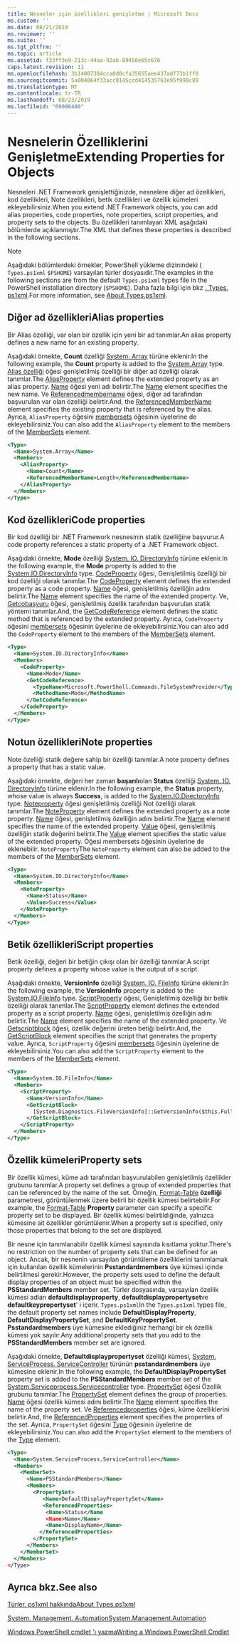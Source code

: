 ```yaml
---
title: Nesneler için özellikleri genişletme | Microsoft Docs
ms.custom: ''
ms.date: 08/21/2019
ms.reviewer: ''
ms.suite: ''
ms.tgt_pltfrm: ''
ms.topic: article
ms.assetid: f33ff3e9-213c-44aa-92ab-09450e65c676
caps.latest.revision: 11
ms.openlocfilehash: 3b14007384cca0d0cfa35655aee437adf73b1ff0
ms.sourcegitcommit: 5a004064f33acc0145ccd414535763e95f998c89
ms.translationtype: MT
ms.contentlocale: tr-TR
ms.lasthandoff: 08/23/2019
ms.locfileid: "69986480"
---
```

# <a name="extending-properties-for-objects"></a><span data-ttu-id="3e2d3-102">Nesnelerin Özelliklerini Genişletme</span><span class="sxs-lookup"><span data-stu-id="3e2d3-102">Extending Properties for Objects</span></span>

<span data-ttu-id="3e2d3-103">Nesneleri .NET Framework genişlettiğinizde, nesnelere diğer ad özellikleri, kod özellikleri, Note özellikleri, betik özellikleri ve özellik kümeleri ekleyebilirsiniz.</span><span class="sxs-lookup"><span data-stu-id="3e2d3-103">When you extend .NET Framework objects, you can add alias properties, code properties, note properties, script properties, and property sets to the objects.</span></span> <span data-ttu-id="3e2d3-104">Bu özellikleri tanımlayan XML aşağıdaki bölümlerde açıklanmıştır.</span><span class="sxs-lookup"><span data-stu-id="3e2d3-104">The XML that defines these properties is described in the following sections.</span></span>

> [!NOTE]
> <span data-ttu-id="3e2d3-105">Aşağıdaki bölümlerdeki örnekler, PowerShell yükleme dizinindeki ( `Types.ps1xml` `$PSHOME`) varsayılan türler dosyasıdır.</span><span class="sxs-lookup"><span data-stu-id="3e2d3-105">The examples in the following sections are from the default `Types.ps1xml` types file in the PowerShell installation directory (`$PSHOME`).</span></span> <span data-ttu-id="3e2d3-106">Daha fazla bilgi için bkz [. Types. ps1xml](/powershell/module/microsoft.powershell.core/about/about_types.ps1xml).</span><span class="sxs-lookup"><span data-stu-id="3e2d3-106">For more information, see [About Types.ps1xml](/powershell/module/microsoft.powershell.core/about/about_types.ps1xml).</span></span>

## <a name="alias-properties"></a><span data-ttu-id="3e2d3-107">Diğer ad özellikleri</span><span class="sxs-lookup"><span data-stu-id="3e2d3-107">Alias properties</span></span>

<span data-ttu-id="3e2d3-108">Bir Alias özelliği, var olan bir özellik için yeni bir ad tanımlar.</span><span class="sxs-lookup"><span data-stu-id="3e2d3-108">An alias property defines a new name for an existing property.</span></span>

<span data-ttu-id="3e2d3-109">Aşağıdaki örnekte, **Count** özelliği [System. Array](/dotnet/api/System.Array) türüne eklenir.</span><span class="sxs-lookup"><span data-stu-id="3e2d3-109">In the following example, the **Count** property is added to the [System.Array](/dotnet/api/System.Array) type.</span></span> <span data-ttu-id="3e2d3-110">[Alias özelliği](/dotnet/api/system.management.automation.psaliasproperty) öğesi genişletilmiş özelliği bir diğer ad özelliği olarak tanımlar.</span><span class="sxs-lookup"><span data-stu-id="3e2d3-110">The [AliasProperty](/dotnet/api/system.management.automation.psaliasproperty) element defines the extended property as an alias property.</span></span> <span data-ttu-id="3e2d3-111">[Name](/dotnet/api/system.management.automation.psmemberinfo.name) öğesi yeni adı belirtir.</span><span class="sxs-lookup"><span data-stu-id="3e2d3-111">The [Name](/dotnet/api/system.management.automation.psmemberinfo.name) element specifies the new name.</span></span> <span data-ttu-id="3e2d3-112">Ve [Referencedmembername](/dotnet/api/system.management.automation.psaliasproperty.referencedmembername) öğesi, diğer ad tarafından başvurulan var olan özelliği belirtir.</span><span class="sxs-lookup"><span data-stu-id="3e2d3-112">And, the [ReferencedMemberName](/dotnet/api/system.management.automation.psaliasproperty.referencedmembername) element specifies the existing property that is referenced by the alias.</span></span> <span data-ttu-id="3e2d3-113">Ayrıca, `AliasProperty` öğesini [membersets](/dotnet/api/system.management.automation.psmemberset) öğesinin üyelerine de ekleyebilirsiniz.</span><span class="sxs-lookup"><span data-stu-id="3e2d3-113">You can also add the `AliasProperty` element to the members of the [MemberSets](/dotnet/api/system.management.automation.psmemberset) element.</span></span>

```xml
<Type>
  <Name>System.Array</Name>
  <Members>
    <AliasProperty>
      <Name>Count</Name>
      <ReferencedMemberName>Length</ReferencedMemberName>
    </AliasProperty>
  </Members>
</Type>
```

## <a name="code-properties"></a><span data-ttu-id="3e2d3-114">Kod özellikleri</span><span class="sxs-lookup"><span data-stu-id="3e2d3-114">Code properties</span></span>

<span data-ttu-id="3e2d3-115">Bir kod özelliği bir .NET Framework nesnesinin statik özelliğine başvurur.</span><span class="sxs-lookup"><span data-stu-id="3e2d3-115">A code property references a static property of a .NET Framework object.</span></span>

<span data-ttu-id="3e2d3-116">Aşağıdaki örnekte, **Mode** özelliği [System. IO. DirectoryInfo](/dotnet/api/System.IO.DirectoryInfo) türüne eklenir.</span><span class="sxs-lookup"><span data-stu-id="3e2d3-116">In the following example, the **Mode** property is added to the [System.IO.DirectoryInfo](/dotnet/api/System.IO.DirectoryInfo) type.</span></span> <span data-ttu-id="3e2d3-117">[CodeProperty](/dotnet/api/system.management.automation.pscodeproperty) öğesi, Genişletilmiş özelliği bir kod özelliği olarak tanımlar.</span><span class="sxs-lookup"><span data-stu-id="3e2d3-117">The [CodeProperty](/dotnet/api/system.management.automation.pscodeproperty) element defines the extended property as a code property.</span></span> <span data-ttu-id="3e2d3-118">[Name](/dotnet/api/system.management.automation.psmemberinfo.name) öğesi, genişletilmiş özelliğin adını belirtir.</span><span class="sxs-lookup"><span data-stu-id="3e2d3-118">The [Name](/dotnet/api/system.management.automation.psmemberinfo.name) element specifies the name of the extended property.</span></span> <span data-ttu-id="3e2d3-119">Ve, [Getcobaşvuru](/dotnet/api/system.management.automation.pscodeproperty.gettercodereference) öğesi, genişletilmiş özellik tarafından başvurulan statik yöntemi tanımlar.</span><span class="sxs-lookup"><span data-stu-id="3e2d3-119">And, the [GetCodeReference](/dotnet/api/system.management.automation.pscodeproperty.gettercodereference) element defines the static method that is referenced by the extended property.</span></span> <span data-ttu-id="3e2d3-120">Ayrıca, `CodeProperty` öğesini [membersets](/dotnet/api/system.management.automation.psmemberset) öğesinin üyelerine de ekleyebilirsiniz.</span><span class="sxs-lookup"><span data-stu-id="3e2d3-120">You can also add the `CodeProperty` element to the members of the [MemberSets](/dotnet/api/system.management.automation.psmemberset) element.</span></span>

```xml
<Type>
  <Name>System.IO.DirectoryInfo</Name>
  <Members>
    <CodeProperty>
      <Name>Mode</Name>
      <GetCodeReference>
        <TypeName>Microsoft.PowerShell.Commands.FileSystemProvider</TypeName>
        <MethodName>Mode</MethodName>
      </GetCodeReference>
    </CodeProperty>
  </Members>
</Type>
```

## <a name="note-properties"></a><span data-ttu-id="3e2d3-121">Notun özellikleri</span><span class="sxs-lookup"><span data-stu-id="3e2d3-121">Note properties</span></span>

<span data-ttu-id="3e2d3-122">Note özelliği statik değere sahip bir özelliği tanımlar.</span><span class="sxs-lookup"><span data-stu-id="3e2d3-122">A note property defines a property that has a static value.</span></span>

<span data-ttu-id="3e2d3-123">Aşağıdaki örnekte, değeri her zaman **başarılı**olan **Status** özelliği [System. IO. DirectoryInfo](/dotnet/api/System.IO.DirectoryInfo) türüne eklenir.</span><span class="sxs-lookup"><span data-stu-id="3e2d3-123">In the following example, the **Status** property, whose value is always **Success**, is added to the [System.IO.DirectoryInfo](/dotnet/api/System.IO.DirectoryInfo) type.</span></span> <span data-ttu-id="3e2d3-124">[Noteproperty](/dotnet/api/system.management.automation.psnoteproperty) öğesi genişletilmiş özelliği Not özelliği olarak tanımlar.</span><span class="sxs-lookup"><span data-stu-id="3e2d3-124">The [NoteProperty](/dotnet/api/system.management.automation.psnoteproperty) element defines the extended property as a note property.</span></span> <span data-ttu-id="3e2d3-125">[Name](/dotnet/api/system.management.automation.psmemberinfo.name) öğesi, genişletilmiş özelliğin adını belirtir.</span><span class="sxs-lookup"><span data-stu-id="3e2d3-125">The [Name](/dotnet/api/system.management.automation.psmemberinfo.name) element specifies the name of the extended property.</span></span> <span data-ttu-id="3e2d3-126">[Value](/dotnet/api/system.management.automation.psnoteproperty.value) öğesi, genişletilmiş özelliğin statik değerini belirtir.</span><span class="sxs-lookup"><span data-stu-id="3e2d3-126">The [Value](/dotnet/api/system.management.automation.psnoteproperty.value) element specifies the static value of the extended property.</span></span> <span data-ttu-id="3e2d3-127">Öğesi membersets öğesinin üyelerine de eklenebilir. [](/dotnet/api/system.management.automation.psmemberset) `NoteProperty`</span><span class="sxs-lookup"><span data-stu-id="3e2d3-127">The `NoteProperty` element can also be added to the members of the [MemberSets](/dotnet/api/system.management.automation.psmemberset) element.</span></span>

```xml
<Type>
  <Name>System.IO.DirectoryInfo</Name>
  <Members>
    <NoteProperty>
      <Name>Status</Name>
      <Value>Success</Value>
    </NoteProperty>
  </Members>
</Type>
```

## <a name="script-properties"></a><span data-ttu-id="3e2d3-128">Betik özellikleri</span><span class="sxs-lookup"><span data-stu-id="3e2d3-128">Script properties</span></span>

<span data-ttu-id="3e2d3-129">Betik özelliği, değeri bir betiğin çıkışı olan bir özelliği tanımlar.</span><span class="sxs-lookup"><span data-stu-id="3e2d3-129">A script property defines a property whose value is the output of a script.</span></span>

<span data-ttu-id="3e2d3-130">Aşağıdaki örnekte, **VersionInfo** özelliği [System. IO. FileInfo](/dotnet/api/System.IO.FileInfo) türüne eklenir.</span><span class="sxs-lookup"><span data-stu-id="3e2d3-130">In the following example, the **VersionInfo** property is added to the [System.IO.FileInfo](/dotnet/api/System.IO.FileInfo) type.</span></span> <span data-ttu-id="3e2d3-131">[ScriptProperty](/dotnet/api/system.management.automation.psscriptproperty) öğesi, Genişletilmiş özelliği bir betik özelliği olarak tanımlar.</span><span class="sxs-lookup"><span data-stu-id="3e2d3-131">The [ScriptProperty](/dotnet/api/system.management.automation.psscriptproperty) element defines the extended property as a script property.</span></span> <span data-ttu-id="3e2d3-132">[Name](/dotnet/api/system.management.automation.psmemberinfo.name) öğesi, genişletilmiş özelliğin adını belirtir.</span><span class="sxs-lookup"><span data-stu-id="3e2d3-132">The [Name](/dotnet/api/system.management.automation.psmemberinfo.name) element specifies the name of the extended property.</span></span> <span data-ttu-id="3e2d3-133">Ve [Getscriptblock](/dotnet/api/system.management.automation.psscriptproperty.getterscript) öğesi, özellik değerini üreten betiği belirtir.</span><span class="sxs-lookup"><span data-stu-id="3e2d3-133">And, the [GetScriptBlock](/dotnet/api/system.management.automation.psscriptproperty.getterscript) element specifies the script that generates the property value.</span></span> <span data-ttu-id="3e2d3-134">Ayrıca, `ScriptProperty` öğesini [membersets](/dotnet/api/system.management.automation.psmemberset) öğesinin üyelerine de ekleyebilirsiniz.</span><span class="sxs-lookup"><span data-stu-id="3e2d3-134">You can also add the `ScriptProperty` element to the members of the [MemberSets](/dotnet/api/system.management.automation.psmemberset) element.</span></span>

```xml
<Type>
  <Name>System.IO.FileInfo</Name>
  <Members>
    <ScriptProperty>
      <Name>VersionInfo</Name>
      <GetScriptBlock>
        [System.Diagnostics.FileVersionInfo]::GetVersionInfo($this.FullName)
      </GetScriptBlock>
    </ScriptProperty>
  </Members>
</Type>
```

## <a name="property-sets"></a><span data-ttu-id="3e2d3-135">Özellik kümeleri</span><span class="sxs-lookup"><span data-stu-id="3e2d3-135">Property sets</span></span>

<span data-ttu-id="3e2d3-136">Bir özellik kümesi, küme adı tarafından başvurulabilen genişletilmiş özellikler grubunu tanımlar.</span><span class="sxs-lookup"><span data-stu-id="3e2d3-136">A property set defines a group of extended properties that can be referenced by the name of the set.</span></span>
<span data-ttu-id="3e2d3-137">Örneğin, [Format-Table](/powershell/module/Microsoft.PowerShell.Utility/Format-Table)
**özelliği** parametresi, görüntülenmek üzere belirli bir özellik kümesi belirtebilir.</span><span class="sxs-lookup"><span data-stu-id="3e2d3-137">For example, the [Format-Table](/powershell/module/Microsoft.PowerShell.Utility/Format-Table)
**Property** parameter can specify a specific property set to be displayed.</span></span> <span data-ttu-id="3e2d3-138">Bir özellik kümesi belirtildiğinde, yalnızca kümesine ait özellikler görüntülenir.</span><span class="sxs-lookup"><span data-stu-id="3e2d3-138">When a property set is specified, only those properties that belong to the set are displayed.</span></span>

<span data-ttu-id="3e2d3-139">Bir nesne için tanımlanabilir özellik kümesi sayısında kısıtlama yoktur.</span><span class="sxs-lookup"><span data-stu-id="3e2d3-139">There's no restriction on the number of property sets that can be defined for an object.</span></span> <span data-ttu-id="3e2d3-140">Ancak, bir nesnenin varsayılan görüntüleme özelliklerini tanımlamak için kullanılan özellik kümelerinin **Psstandardmembers** üye kümesi içinde belirtilmesi gerekir.</span><span class="sxs-lookup"><span data-stu-id="3e2d3-140">However, the property sets used to define the default display properties of an object must be specified within the **PSStandardMembers** member set.</span></span> <span data-ttu-id="3e2d3-141">Türler dosyasında, varsayılan özellik kümesi adları **defaultdisplayproperty**, **defaultdisplaypropertyset**ve **defaultkeypropertyset**' i içerir. `Types.ps1xml`</span><span class="sxs-lookup"><span data-stu-id="3e2d3-141">In the `Types.ps1xml` types file, the default property set names include **DefaultDisplayProperty**, **DefaultDisplayPropertySet**, and **DefaultKeyPropertySet**.</span></span> <span data-ttu-id="3e2d3-142">**Psstandardmembers** üye kümesine eklediğiniz herhangi bir ek özellik kümesi yok sayılır.</span><span class="sxs-lookup"><span data-stu-id="3e2d3-142">Any additional property sets that you add to the **PSStandardMembers** member set are ignored.</span></span>

<span data-ttu-id="3e2d3-143">Aşağıdaki örnekte, **Defaultdisplaypropertyset** özelliği kümesi, [System. ServiceProcess. ServiceController](/dotnet/api/System.ServiceProcess.ServiceController) türünün **psstandardmembers** üye kümesine eklenir.</span><span class="sxs-lookup"><span data-stu-id="3e2d3-143">In the following example, the **DefaultDisplayPropertySet** property set is added to the **PSStandardMembers** member set of the [System.Serviceprocess.Servicecontroller](/dotnet/api/System.ServiceProcess.ServiceController) type.</span></span> <span data-ttu-id="3e2d3-144">[PropertySet](/dotnet/api/system.management.automation.pspropertyset) öğesi Özellik grubunu tanımlar.</span><span class="sxs-lookup"><span data-stu-id="3e2d3-144">The [PropertySet](/dotnet/api/system.management.automation.pspropertyset) element defines the group of properties.</span></span> <span data-ttu-id="3e2d3-145">[Name](/dotnet/api/system.management.automation.psmemberinfo.name) öğesi özellik kümesi adını belirtir.</span><span class="sxs-lookup"><span data-stu-id="3e2d3-145">The [Name](/dotnet/api/system.management.automation.psmemberinfo.name) element specifies the name of the property set.</span></span> <span data-ttu-id="3e2d3-146">Ve [Referencedproperties](/dotnet/api/system.management.automation.pspropertyset.referencedpropertynames) öğesi, küme özelliklerini belirtir.</span><span class="sxs-lookup"><span data-stu-id="3e2d3-146">And, the [ReferencedProperties](/dotnet/api/system.management.automation.pspropertyset.referencedpropertynames) element specifies the properties of the set.</span></span> <span data-ttu-id="3e2d3-147">Ayrıca, `PropertySet` öğesini [Type](/dotnet/api/system.management.automation.pstypename) öğesinin üyelerine de ekleyebilirsiniz.</span><span class="sxs-lookup"><span data-stu-id="3e2d3-147">You can also add the `PropertySet` element to the members of the [Type](/dotnet/api/system.management.automation.pstypename) element.</span></span>

```xml
<Type>
  <Name>System.ServiceProcess.ServiceController</Name>
  <Members>
    <MemberSet>
      <Name>PSStandardMembers</Name>
      <Members>
        <PropertySet>
           <Name>DefaultDisplayPropertySet</Name>
           <ReferencedProperties>
            <Name>Status</Name
            <Name>Name</Name>
            <Name>DisplayName</Name>
          </ReferencedProperties>
        </PropertySet>
      </Members>
    </MemberSet>
  </Members>
</Type>
```

## <a name="see-also"></a><span data-ttu-id="3e2d3-148">Ayrıca bkz.</span><span class="sxs-lookup"><span data-stu-id="3e2d3-148">See also</span></span>

[<span data-ttu-id="3e2d3-149">Türler. ps1xml hakkında</span><span class="sxs-lookup"><span data-stu-id="3e2d3-149">About Types.ps1xml</span></span>](/powershell/module/microsoft.powershell.core/about/about_types.ps1xml)

[<span data-ttu-id="3e2d3-150">System. Management. Automation</span><span class="sxs-lookup"><span data-stu-id="3e2d3-150">System.Management.Automation</span></span>](/dotnet/api/System.Management.Automation)

[<span data-ttu-id="3e2d3-151">Windows PowerShell cmdlet 'ı yazma</span><span class="sxs-lookup"><span data-stu-id="3e2d3-151">Writing a Windows PowerShell Cmdlet</span></span>](./writing-a-windows-powershell-cmdlet.md)
